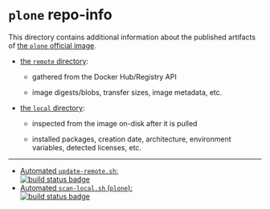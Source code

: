 # `plone` repo-info

This directory contains additional information about the published artifacts of [the `plone` official image](https://hub.docker.com/_/plone/).

-	[the `remote` directory](remote/):

	-	gathered from the Docker Hub/Registry API

	-	image digests/blobs, transfer sizes, image metadata, etc.

-	[the `local` directory](local/):

	-	inspected from the image on-disk after it is pulled

	-	installed packages, creation date, architecture, environment variables, detected licenses, etc.

---

-	[Automated `update-remote.sh`:  
	![build status badge](https://doi-janky.infosiftr.net/job/repo-info/job/remote/badge/icon)](https://doi-janky.infosiftr.net/job/repo-info/job/remote/)
-	[Automated `scan-local.sh` (`plone`):  
	![build status badge](https://doi-janky.infosiftr.net/job/repo-info/job/local/job/plone/badge/icon)](https://doi-janky.infosiftr.net/job/repo-info/job/local/job/plone)
